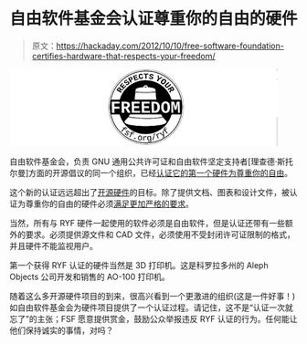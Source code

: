 # 自由软件基金会认证尊重你的自由的硬件

> 原文：<https://hackaday.com/2012/10/10/free-software-foundation-certifies-hardware-that-respects-your-freedom/>

![](img/5c94d5f1cc84d3f284164f9d13d270fb.png "fsf")

自由软件基金会，负责 GNU 通用公共许可证和自由软件坚定支持者[理查德·斯托尔曼]方面的开源倡议的同一个组织，已经[认证它的第一个硬件为尊重你的自由](http://www.fsf.org/resources/hw/endorsement/respects-your-freedom)。

这个新的认证远远超出了[开源硬件](http://freedomdefined.org/OSHW)的目标。除了提供文档、图表和设计文件，被认证为尊重你的自由的硬件必须[满足更加严格的要求](http://www.fsf.org/resources/hw/endorsement/criteria)。

当然，所有与 RYF 硬件一起使用的软件必须是自由软件，但是认证还带有一些额外的要求。必须提供源文件和 CAD 文件，必须使用不受封闭许可证限制的格式，并且硬件不能监视用户。

第一个获得 RYF 认证的硬件当然是 3D 打印机。这是科罗拉多州的 Aleph Objects 公司开发和销售的 AO-100 打印机。

随着这么多开源硬件项目的到来，很高兴看到一个更激进的组织(这是一件好事！)如自由软件基金会为硬件项目提供了一个认证过程。请记住，这不是“认证一次就忘了”的主张；FSF 愿意提供赏金，鼓励公众举报违反 RYF 认证的行为。任何能让他们保持诚实的事情，对吗？